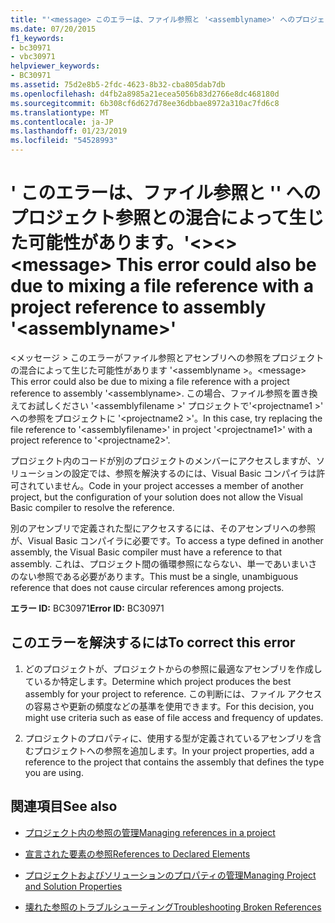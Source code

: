 ```yaml
---
title: "'<message> このエラーは、ファイル参照と '<assemblyname>' へのプロジェクト参照との混合によって生じた可能性があります。'&lt;&gt;&lt;&gt;"
ms.date: 07/20/2015
f1_keywords:
- bc30971
- vbc30971
helpviewer_keywords:
- BC30971
ms.assetid: 75d2e8b5-2fdc-4623-8b32-cba805dab7db
ms.openlocfilehash: d4fb2a8985a21ecea5056b83d2766e8dc468180d
ms.sourcegitcommit: 6b308cf6d627d78ee36dbbae8972a310ac7fd6c8
ms.translationtype: MT
ms.contentlocale: ja-JP
ms.lasthandoff: 01/23/2019
ms.locfileid: "54528993"
---
```

# <a name="ltmessagegt-this-error-could-also-be-due-to-mixing-a-file-reference-with-a-project-reference-to-assembly-39ltassemblynamegt39"></a><span data-ttu-id="7c72d-102">'<message> このエラーは、ファイル参照と '<assemblyname>' へのプロジェクト参照との混合によって生じた可能性があります。'&lt;&gt;&lt;&gt;</span><span class="sxs-lookup"><span data-stu-id="7c72d-102">&lt;message&gt; This error could also be due to mixing a file reference with a project reference to assembly &#39;&lt;assemblyname&gt;&#39;</span></span>
<span data-ttu-id="7c72d-103">\<メッセージ > このエラーがファイル参照とアセンブリへの参照をプロジェクトの混合によって生じた可能性があります '\<assemblyname >。</span><span class="sxs-lookup"><span data-stu-id="7c72d-103">\<message> This error could also be due to mixing a file reference with a project reference to assembly '\<assemblyname>.</span></span> <span data-ttu-id="7c72d-104">この場合、ファイル参照を置き換えてお試しください '\<assemblyfilename >' プロジェクトで'\<projectname1 >' への参照をプロジェクトに '\<projectname2 >'。</span><span class="sxs-lookup"><span data-stu-id="7c72d-104">In this case, try replacing the file reference to '\<assemblyfilename>' in project '\<projectname1>' with a project reference to '\<projectname2>'.</span></span>  
  
 <span data-ttu-id="7c72d-105">プロジェクト内のコードが別のプロジェクトのメンバーにアクセスしますが、ソリューションの設定では、参照を解決するのには、Visual Basic コンパイラは許可されていません。</span><span class="sxs-lookup"><span data-stu-id="7c72d-105">Code in your project accesses a member of another project, but the configuration of your solution does not allow the Visual Basic compiler to resolve the reference.</span></span>  
  
 <span data-ttu-id="7c72d-106">別のアセンブリで定義された型にアクセスするには、そのアセンブリへの参照が、Visual Basic コンパイラに必要です。</span><span class="sxs-lookup"><span data-stu-id="7c72d-106">To access a type defined in another assembly, the Visual Basic compiler must have a reference to that assembly.</span></span> <span data-ttu-id="7c72d-107">これは、プロジェクト間の循環参照にならない、単一であいまいさのない参照である必要があります。</span><span class="sxs-lookup"><span data-stu-id="7c72d-107">This must be a single, unambiguous reference that does not cause circular references among projects.</span></span>  
  
 <span data-ttu-id="7c72d-108">**エラー ID:** BC30971</span><span class="sxs-lookup"><span data-stu-id="7c72d-108">**Error ID:** BC30971</span></span>  
  
## <a name="to-correct-this-error"></a><span data-ttu-id="7c72d-109">このエラーを解決するには</span><span class="sxs-lookup"><span data-stu-id="7c72d-109">To correct this error</span></span>  
  
1.  <span data-ttu-id="7c72d-110">どのプロジェクトが、プロジェクトからの参照に最適なアセンブリを作成しているか特定します。</span><span class="sxs-lookup"><span data-stu-id="7c72d-110">Determine which project produces the best assembly for your project to reference.</span></span> <span data-ttu-id="7c72d-111">この判断には、ファイル アクセスの容易さや更新の頻度などの基準を使用できます。</span><span class="sxs-lookup"><span data-stu-id="7c72d-111">For this decision, you might use criteria such as ease of file access and frequency of updates.</span></span>  
  
2.  <span data-ttu-id="7c72d-112">プロジェクトのプロパティに、使用する型が定義されているアセンブリを含むプロジェクトへの参照を追加します。</span><span class="sxs-lookup"><span data-stu-id="7c72d-112">In your project properties, add a reference to the project that contains the assembly that defines the type you are using.</span></span>  
  
## <a name="see-also"></a><span data-ttu-id="7c72d-113">関連項目</span><span class="sxs-lookup"><span data-stu-id="7c72d-113">See also</span></span>
- [<span data-ttu-id="7c72d-114">プロジェクト内の参照の管理</span><span class="sxs-lookup"><span data-stu-id="7c72d-114">Managing references in a project</span></span>](/visualstudio/ide/managing-references-in-a-project)
- [<span data-ttu-id="7c72d-115">宣言された要素の参照</span><span class="sxs-lookup"><span data-stu-id="7c72d-115">References to Declared Elements</span></span>](../../../visual-basic/programming-guide/language-features/declared-elements/references-to-declared-elements.md)

- [<span data-ttu-id="7c72d-116">プロジェクトおよびソリューションのプロパティの管理</span><span class="sxs-lookup"><span data-stu-id="7c72d-116">Managing Project and Solution Properties</span></span>](/visualstudio/ide/managing-project-and-solution-properties)
- [<span data-ttu-id="7c72d-117">壊れた参照のトラブルシューティング</span><span class="sxs-lookup"><span data-stu-id="7c72d-117">Troubleshooting Broken References</span></span>](/visualstudio/ide/troubleshooting-broken-references)
